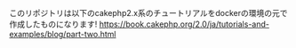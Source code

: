 
このリポジトリは以下のcakephp2.x系のチュートリアルをdockerの環境の元で作成したものになります!
https://book.cakephp.org/2.0/ja/tutorials-and-examples/blog/part-two.html